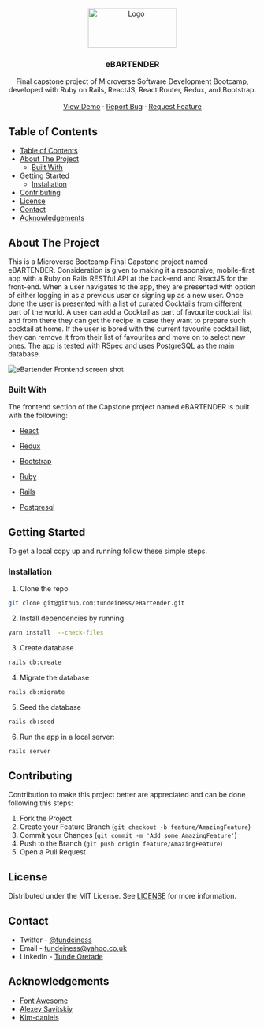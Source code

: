 
<!-- PROJECT LOGO -->
<br />
<p align="center">
  <a href="https://github.com/tundeiness/eBartender">
    <img src="https://user-images.githubusercontent.com/25479050/76873102-9e03e200-686d-11ea-9ff5-a928ff9cc97d.png" alt="Logo" width="180" height="80">
  </a>

  <h3 align="center">eBARTENDER</h3>

  <p align="center">
    Final capstone project of Microverse Software Development Bootcamp, developed with Ruby on Rails, ReactJS, React Router, Redux, and Bootstrap.
    <br />
    <br />
    <a href="https://gentle-harbor-14657.herokuapp.com">View Demo</a>
    ·
    <a href="https://github.com/tundeiness/eBartender/issues">Report Bug</a>
    ·
    <a href="https://github.com/tundeiness/eBartender/issues">Request Feature</a>
  </p>
</p>


<!-- TABLE OF CONTENTS -->
## Table of Contents

- [Table of Contents](#table-of-contents)
- [About The Project](#about-the-project)
  - [Built With](#built-with)
- [Getting Started](#getting-started)
  - [Installation](#installation)
- [Contributing](#contributing)
- [License](#license)
- [Contact](#contact)
- [Acknowledgements](#acknowledgements)



<!-- ABOUT THE PROJECT -->
## About The Project

This is a Microverse Bootcamp Final Capstone project named eBARTENDER. Consideration is given to making it a responsive, mobile-first app with a Ruby on Rails RESTful API at the back-end and ReactJS for the front-end.
When a user navigates to the app, they are presented with option of either logging in as a
previous user or signing up as a new user. Once done the user is presented with a list of
curated Cocktails from different part of the world. A user can add a Cocktail
as part of favourite cocktail list and from there they can get the recipe in case
they want to prepare such cocktail at home. If the user is bored with the
current favourite cocktail list, they can remove it from their list of
favourites and move on to select new ones. The app is tested with RSpec and uses PostgreSQL as the main
database.

![eBartender Frontend screen shot](https://user-images.githubusercontent.com/25479050/76782412-8a467600-67b0-11ea-90f4-c6ff1a5975ac.gif)

### Built With

The frontend section of the Capstone project named eBARTENDER is built with the following:

- [React](https://reactjs.org/)

- [Redux](https://redux.js.org/)

- [Bootstrap](bootstrap.com/docs/4.0/)

- [Ruby](https://www.ruby-lang.org/en/)

- [Rails](https://rubyonrails.org/)

- [Postgresql](https://postgresql.org/)

<!-- GETTING STARTED -->
## Getting Started

To get a local copy up and running follow these simple steps.


### Installation

1. Clone the repo

```sh
git clone git@github.com:tundeiness/eBartender.git
```

2. Install dependencies by running

```sh
yarn install  --check-files
```

3. Create database

```sh
rails db:create
```

4. Migrate the database

```sh
rails db:migrate
```

5. Seed the database

```sh
rails db:seed
```

6. Run the app in a local server:

```sh
rails server
```

## Contributing

Contribution to make this project better are appreciated and can be done
following this steps:

1. Fork the Project
2. Create your Feature Branch (`git checkout -b feature/AmazingFeature`)
3. Commit your Changes (`git commit -m 'Add some AmazingFeature'`)
4. Push to the Branch (`git push origin feature/AmazingFeature`)
5. Open a Pull Request

<!-- LICENSE -->
## License

Distributed under the MIT License. See
[LICENSE](https://opensource.org/licenses/MIT) for more information.

<!-- CONTACT -->
## Contact

- Twitter - [@tundeiness](https://twitter.com/tundeiness)
- Email - [tundeiness@yahoo.co.uk](tundeines@yahoo.co.uk)
- LinkedIn - [Tunde Oretade](https://www.linkedin.com/in/tunde-oretade/)

<!-- Project Link: [https://github.com/your_username/repo_name](https://github.com/your_username/repo_name) -->

## Acknowledgements

- [Font Awesome](https://fontawesome.com)
- [Alexey Savitskiy](https://www.behance.net/gallery/37706679/Circle-(Landing-page-Dashboard-Mobile-App))
- [Kim-daniels](https://unsplash.com)

<!-- https://github.com/tundeiness/tipsy_bartender -->

<!-- MARKDOWN LINKS & IMAGES -->
<!-- https://www.markdownguide.org/basic-syntax/#reference-style-links -->


[contributors-shield]: https://img.shields.io/github/contributors/tundeiness/eBartender.svg?style=flat-square
[contributors-url]: https://github.com/tundeiness/eBartender/graphs/contributors
[forks-shield]: https://img.shields.io/github/forks/tundeiness/eBartender.svg?style=flat-square
[forks-url]: https://github.com/tundeiness/tundeiness/eBartender/network/members
[stars-shield]: https://img.shields.io/github/stars/tundeiness/eBartender.svg?style=flat-square
[stars-url]: https://github.com/tundeiness/tundeiness/eBartender/stargazers
[issues-shield]: https://img.shields.io/github/issues/tundeiness/eBartender.svg?style=flat-square
[issues-url]: https://github.com/tundeiness/eBartender/issues
[license-shield]: https://img.shields.io/github/license/tundeiness/eBartender.svg?style=flat-square
[license-url]: https://github.com/tundeiness/eBartender/blob/master/LICENSE.txt
[linkedin-shield]: https://img.shields.io/badge/-LinkedIn-black.svg?style=flat-square&logo=linkedin&colorB=555
[linkedin-url]: https://www.linkedin.com/in/tunde-oretade/
[product-screenshot]: images/screenshot.png

